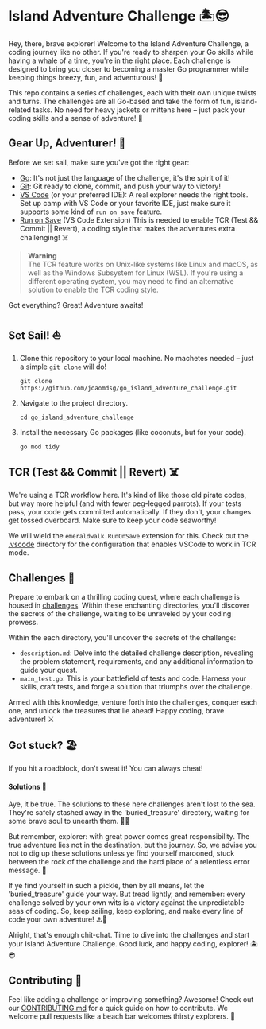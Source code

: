 # Island Adventure Challenge 🏝😎

Hey, there, brave explorer! Welcome to the Island Adventure Challenge, a coding journey like no other. If you're ready to sharpen your Go skills while having a whale of a time, you're in the right place. Each challenge is designed to bring you closer to becoming a master Go programmer while keeping things breezy, fun, and adventurous! 🦜

This repo contains a series of challenges, each with their own unique twists and turns. The challenges are all Go-based and take the form of fun, island-related tasks. No need for heavy jackets or mittens here – just pack your coding skills and a sense of adventure! 🌴

## Gear Up, Adventurer! 🎒

Before we set sail, make sure you've got the right gear:

- [Go](https://golang.org/dl/): It's not just the language of the challenge, it's the spirit of it! 
- [Git](https://git-scm.com/downloads): Git ready to clone, commit, and push your way to victory!
- [VS Code](https://code.visualstudio.com/download) (or your preferred IDE): A real explorer needs the right tools. Set up camp with VS Code or your favorite IDE, just make sure it supports some kind of `run on save` feature.
- [Run on Save](https://marketplace.visualstudio.com/items?itemName=emeraldwalk.RunOnSave) (VS Code Extension) This is needed to enable TCR (Test && Commit || Revert), a coding style that makes the adventures extra challenging! ☠️

> **Warning** <br>
> The TCR feature works on Unix-like systems like Linux and macOS, as well as the Windows Subsystem for Linux (WSL). 
> If you're using a different operating system, you may need to find an alternative solution to enable the TCR coding style.

Got everything? Great! Adventure awaits!

## Set Sail! ⛵️

1. Clone this repository to your local machine. No machetes needed – just a simple `git clone` will do!

   ```
   git clone https://github.com/joaomdsg/go_island_adventure_challenge.git
   ```

2. Navigate to the project directory.

   ```
   cd go_island_adventure_challenge
   ```

3. Install the necessary Go packages (like coconuts, but for your code).

   ```
   go mod tidy
   ```

## TCR (Test && Commit || Revert) ☠️

We're using a TCR workflow here. It's kind of like those old pirate codes, but way more helpful (and with fewer peg-legged parrots). If your tests pass, your code gets committed automatically. If they don't, your changes get tossed overboard. Make sure to keep your code seaworthy!

We will wield the `emeraldwalk.RunOnSave` extension for this. Check out the [.vscode](.vscode) directory for the configuration that enables VSCode to work in TCR mode.

## Challenges 🌊

Prepare to embark on a thrilling coding quest, where each challenge is housed in [challenges](./challenges). Within these enchanting directories, you'll discover the secrets of the challenge, waiting to be unraveled by your coding prowess.

Within the each directory, you'll uncover the secrets of the challenge:

- `description.md`: Delve into the detailed challenge description, revealing the problem statement, requirements, and any additional information to guide your quest.
- `main_test.go`: This is your battlefield of tests and code. Harness your skills, craft tests, and forge a solution that triumphs over the challenge.

Armed with this knowledge, venture forth into the challenges, conquer each one, and unlock the treasures that lie ahead! Happy coding, brave adventurer! ⚔️

## Got stuck? 🏖️

If you hit a roadblock, don't sweat it! You can always cheat!
 
#### Solutions 💎

Aye, it be true. The solutions to these here challenges aren't lost to the sea. They're safely stashed away in the 'buried_treasure' directory, waiting for some brave soul to unearth them. 🏴‍☠️

But remember, explorer: with great power comes great responsibility. The true adventure lies not in the destination, but the journey. So, we advise you not to dig up these solutions unless ye find yourself marooned, stuck between the rock of the challenge and the hard place of a relentless error message. 🦜

If ye find yourself in such a pickle, then by all means, let the 'buried_treasure' guide your way. But tread lightly, and remember: every challenge solved by your own wits is a victory against the unpredictable seas of coding. So, keep sailing, keep exploring, and make every line of code your own adventure! ⚓️🌊

Alright, that's enough chit-chat. Time to dive into the challenges and start your Island Adventure Challenge. Good luck, and happy coding, explorer! 🏝😎

## Contributing 🍹

Feel like adding a challenge or improving something? Awesome! Check out our [CONTRIBUTING.md](CONTRIBUTING.md) for a quick guide on how to contribute. We welcome pull requests like a beach bar welcomes thirsty explorers. 🍍